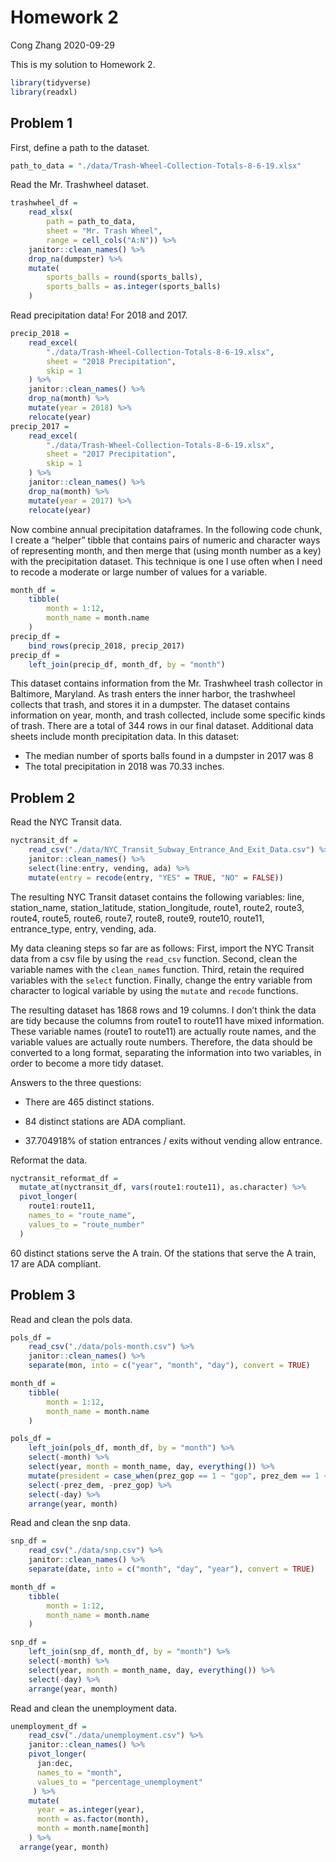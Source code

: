 Homework 2
================
Cong Zhang
2020-09-29

This is my solution to Homework 2.

``` r
library(tidyverse)
library(readxl)
```

## Problem 1

First, define a path to the dataset.

``` r
path_to_data = "./data/Trash-Wheel-Collection-Totals-8-6-19.xlsx"
```

Read the Mr. Trashwheel dataset.

``` r
trashwheel_df = 
    read_xlsx(
        path = path_to_data,
        sheet = "Mr. Trash Wheel",
        range = cell_cols("A:N")) %>% 
    janitor::clean_names() %>% 
    drop_na(dumpster) %>% 
    mutate(
        sports_balls = round(sports_balls),
        sports_balls = as.integer(sports_balls)
    )
```

Read precipitation data\! For 2018 and 2017.

``` r
precip_2018 = 
    read_excel(
        "./data/Trash-Wheel-Collection-Totals-8-6-19.xlsx",
        sheet = "2018 Precipitation",
        skip = 1
    ) %>% 
    janitor::clean_names() %>% 
    drop_na(month) %>% 
    mutate(year = 2018) %>% 
    relocate(year)
precip_2017 = 
    read_excel(
        "./data/Trash-Wheel-Collection-Totals-8-6-19.xlsx",
        sheet = "2017 Precipitation",
        skip = 1
    ) %>% 
    janitor::clean_names() %>% 
    drop_na(month) %>% 
    mutate(year = 2017) %>% 
    relocate(year)
```

Now combine annual precipitation dataframes. In the following code
chunk, I create a “helper” tibble that contains pairs of numeric and
character ways of representing month, and then merge that (using month
number as a key) with the precipitation dataset. This technique is one I
use often when I need to recode a moderate or large number of values for
a variable.

``` r
month_df = 
    tibble(
        month = 1:12,
        month_name = month.name
    )
precip_df = 
    bind_rows(precip_2018, precip_2017)
precip_df =
    left_join(precip_df, month_df, by = "month")
```

This dataset contains information from the Mr. Trashwheel trash
collector in Baltimore, Maryland. As trash enters the inner harbor, the
trashwheel collects that trash, and stores it in a dumpster. The dataset
contains information on year, month, and trash collected, include some
specific kinds of trash. There are a total of 344 rows in our final
dataset. Additional data sheets include month precipitation data. In
this dataset:

  - The median number of sports balls found in a dumpster in 2017 was 8
  - The total precipitation in 2018 was 70.33 inches.

## Problem 2

Read the NYC Transit data.

``` r
nyctransit_df = 
    read_csv("./data/NYC_Transit_Subway_Entrance_And_Exit_Data.csv") %>% 
    janitor::clean_names() %>% 
    select(line:entry, vending, ada) %>% 
    mutate(entry = recode(entry, "YES" = TRUE, "NO" = FALSE))
```

The resulting NYC Transit dataset contains the following variables:
line, station\_name, station\_latitude, station\_longitude, route1,
route2, route3, route4, route5, route6, route7, route8, route9, route10,
route11, entrance\_type, entry, vending, ada.

My data cleaning steps so far are as follows: First, import the NYC
Transit data from a csv file by using the `read_csv` function. Second,
clean the variable names with the `clean_names` function. Third, retain
the required variables with the `select` function. Finally, change the
entry variable from character to logical variable by using the `mutate`
and `recode` functions.

The resulting dataset has 1868 rows and 19 columns. I don’t think the
data are tidy because the columns from route1 to route11 have mixed
information. These variable names (route1 to route11) are actually route
names, and the variable values are actually route numbers. Therefore,
the data should be converted to a long format, separating the
information into two variables, in order to become a more tidy dataset.

Answers to the three questions:

  - There are 465 distinct stations.

  - 84 distinct stations are ADA compliant.

  - 37.704918% of station entrances / exits without vending allow
    entrance.

Reformat the data.

``` r
nyctransit_reformat_df =
  mutate_at(nyctransit_df, vars(route1:route11), as.character) %>% 
  pivot_longer(
    route1:route11,
    names_to = "route_name",
    values_to = "route_number"
  )
```

60 distinct stations serve the A train. Of the stations that serve the A
train, 17 are ADA compliant.

## Problem 3

Read and clean the pols data.

``` r
pols_df = 
    read_csv("./data/pols-month.csv") %>% 
    janitor::clean_names() %>% 
    separate(mon, into = c("year", "month", "day"), convert = TRUE)  

month_df = 
    tibble(
        month = 1:12,
        month_name = month.name
    )

pols_df =
    left_join(pols_df, month_df, by = "month") %>% 
    select(-month) %>% 
    select(year, month = month_name, day, everything()) %>% 
    mutate(president = case_when(prez_gop == 1 ~ "gop", prez_dem == 1 ~ "dem")) %>% 
    select(-prez_dem, -prez_gop) %>% 
    select(-day) %>% 
    arrange(year, month)
```

Read and clean the snp data.

``` r
snp_df = 
    read_csv("./data/snp.csv") %>% 
    janitor::clean_names() %>% 
    separate(date, into = c("month", "day", "year"), convert = TRUE)  

month_df = 
    tibble(
        month = 1:12,
        month_name = month.name
    )

snp_df =
    left_join(snp_df, month_df, by = "month") %>% 
    select(-month) %>% 
    select(year, month = month_name, day, everything()) %>% 
    select(-day) %>% 
    arrange(year, month)
```

Read and clean the unemployment data.

``` r
unemployment_df = 
    read_csv("./data/unemployment.csv") %>% 
    janitor::clean_names() %>% 
    pivot_longer(
      jan:dec,
      names_to = "month",
      values_to = "percentage_unemployment"
     ) %>% 
    mutate(
      year = as.integer(year),
      month = as.factor(month),
      month = month.name[month]
    ) %>% 
  arrange(year, month)
```
